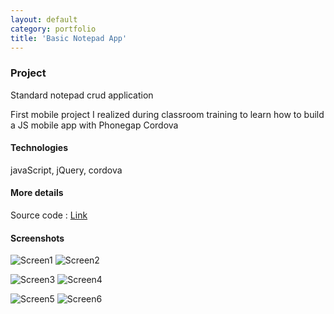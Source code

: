 ```yaml
---
layout: default
category: portfolio
title: 'Basic Notepad App'
---
```

### Project

Standard notepad crud application

First mobile project I realized during classroom training to learn how to build a JS mobile app with Phonegap Cordova

#### Technologies

javaScript, jQuery, cordova

#### More details

Source code : [Link](https://github.com/GeorgiaLR/BlocNotes)

#### Screenshots

![Screen1](/assets/img/notepad/bn-screen1.PNG)
![Screen2](/assets/img/notepad/bn-screen2.PNG)

![Screen3](/assets/img/notepad/bn-screen3.PNG)
![Screen4](/assets/img/notepad/bn-screen4.PNG)

![Screen5](/assets/img/notepad/bn-screen5.PNG)
![Screen6](/assets/img/notepad/bn-screen6.PNG)